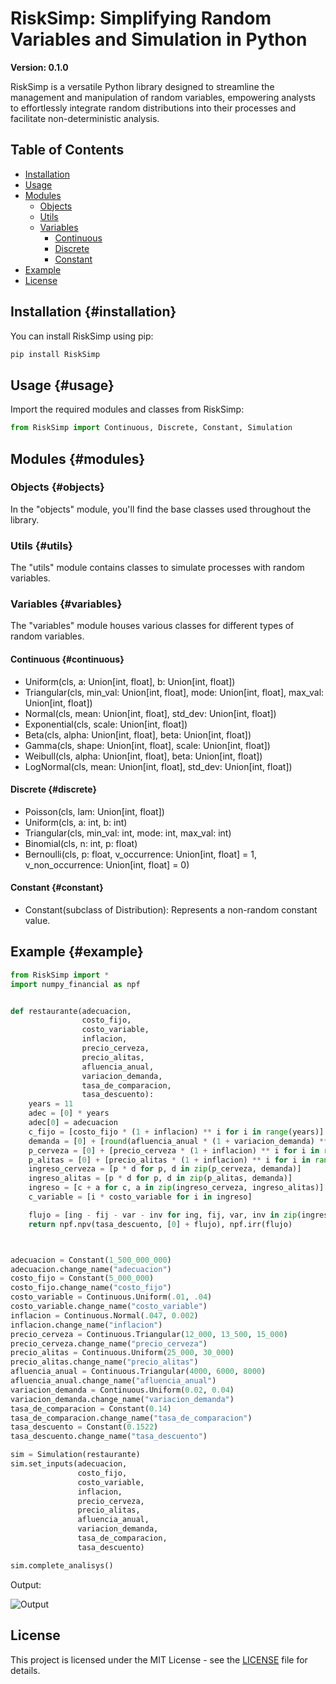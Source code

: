 # RiskSimp: Simplifying Random Variables and Simulation in Python

**Version: 0.1.0**

RiskSimp is a versatile Python library designed to streamline the management and manipulation of random variables, empowering analysts to effortlessly integrate random distributions into their processes and facilitate non-deterministic analysis.

## Table of Contents

-   [Installation](#installation)
-   [Usage](#usage)
-   [Modules](#modules)
    -   [Objects](#objects)
    -   [Utils](#utils)
    -   [Variables](#variables)
        -   [Continuous](#continuous)
        -   [Discrete](#discrete)
        -   [Constant](#constant)
-   [Example](#example)
-   [License](#license)

## Installation {#installation}

You can install RiskSimp using pip:

``` bash
pip install RiskSimp
```

## Usage {#usage}

Import the required modules and classes from RiskSimp:

``` python
from RiskSimp import Continuous, Discrete, Constant, Simulation
```

## Modules {#modules}

### Objects {#objects}

In the "objects" module, you'll find the base classes used throughout the library.

### Utils {#utils}

The "utils" module contains classes to simulate processes with random variables.

### Variables {#variables}

The "variables" module houses various classes for different types of random variables.

#### Continuous {#continuous}

-   Uniform(cls, a: Union[int, float], b: Union[int, float])
-   Triangular(cls, min_val: Union[int, float], mode: Union[int, float], max_val: Union[int, float])
-   Normal(cls, mean: Union[int, float], std_dev: Union[int, float])
-   Exponential(cls, scale: Union[int, float])
-   Beta(cls, alpha: Union[int, float], beta: Union[int, float])
-   Gamma(cls, shape: Union[int, float], scale: Union[int, float])
-   Weibull(cls, alpha: Union[int, float], beta: Union[int, float])
-   LogNormal(cls, mean: Union[int, float], std_dev: Union[int, float])

#### Discrete {#discrete}

-   Poisson(cls, lam: Union[int, float])
-   Uniform(cls, a: int, b: int)
-   Triangular(cls, min_val: int, mode: int, max_val: int)
-   Binomial(cls, n: int, p: float)
-   Bernoulli(cls, p: float, v_occurrence: Union[int, float] = 1, v_non_occurrence: Union[int, float] = 0)

#### Constant {#constant}

-   Constant(subclass of Distribution): Represents a non-random constant value.

## Example {#example}

``` python
from RiskSimp import *
import numpy_financial as npf


def restaurante(adecuacion,
                costo_fijo,
                costo_variable,
                inflacion,
                precio_cerveza,
                precio_alitas,
                afluencia_anual,
                variacion_demanda,
                tasa_de_comparacion,
                tasa_descuento):
    years = 11
    adec = [0] * years
    adec[0] = adecuacion
    c_fijo = [costo_fijo * (1 + inflacion) ** i for i in range(years)]
    demanda = [0] + [round(afluencia_anual * (1 + variacion_demanda) ** i) for i in range(years - 1)]
    p_cerveza = [0] + [precio_cerveza * (1 + inflacion) ** i for i in range(years - 1)]
    p_alitas = [0] + [precio_alitas * (1 + inflacion) ** i for i in range(years - 1)]
    ingreso_cerveza = [p * d for p, d in zip(p_cerveza, demanda)]
    ingreso_alitas = [p * d for p, d in zip(p_alitas, demanda)]
    ingreso = [c + a for c, a in zip(ingreso_cerveza, ingreso_alitas)]
    c_variable = [i * costo_variable for i in ingreso]

    flujo = [ing - fij - var - inv for ing, fij, var, inv in zip(ingreso, c_fijo, c_variable, adec)]
    return npf.npv(tasa_descuento, [0] + flujo), npf.irr(flujo)



adecuacion = Constant(1_500_000_000)
adecuacion.change_name("adecuacion")
costo_fijo = Constant(5_000_000)
costo_fijo.change_name("costo_fijo")
costo_variable = Continuous.Uniform(.01, .04)
costo_variable.change_name("costo_variable")
inflacion = Continuous.Normal(.047, 0.002)
inflacion.change_name("inflacion")
precio_cerveza = Continuous.Triangular(12_000, 13_500, 15_000)
precio_cerveza.change_name("precio_cerveza")
precio_alitas = Continuous.Uniform(25_000, 30_000)
precio_alitas.change_name("precio_alitas")
afluencia_anual = Continuous.Triangular(4000, 6000, 8000)
afluencia_anual.change_name("afluencia_anual")
variacion_demanda = Continuous.Uniform(0.02, 0.04)
variacion_demanda.change_name("variacion_demanda")
tasa_de_comparacion = Constant(0.14)
tasa_de_comparacion.change_name("tasa_de_comparacion")
tasa_descuento = Constant(0.1522)
tasa_descuento.change_name("tasa_descuento")

sim = Simulation(restaurante)
sim.set_inputs(adecuacion,
               costo_fijo,
               costo_variable,
               inflacion,
               precio_cerveza,
               precio_alitas,
               afluencia_anual,
               variacion_demanda,
               tasa_de_comparacion,
               tasa_descuento)

sim.complete_analisys()
```

Output:

![Output](Output_RS.jpeg)

## License 

This project is licensed under the MIT License - see the [LICENSE](LICENSE) file for details.
